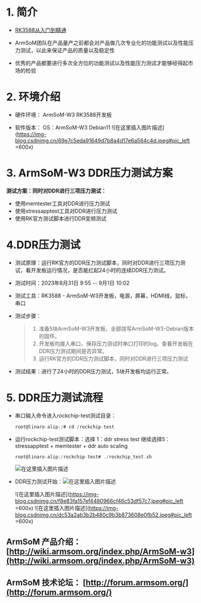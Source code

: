 # 1. 简介
- [RK3588从入门到精通](https://blog.csdn.net/nb124667390/article/details/130725546)

- ArmSoM团队在产品量产之前都会对产品做几次专业化的功能测试以及性能压力测试，以此来保证产品的质量以及稳定性

- 优秀的产品都要进行多次全方位的功能测试以及性能压力测试才能够经得起市场的检验
# 2. 环境介绍

- 硬件环境：
ArmSoM-W3 RK3588开发板

- 软件版本：
OS：ArmSoM-W3 Debian11
![在这里插入图片描述](https://img-blog.csdnimg.cn/69e7c5eda91649d7b8a4d17e6a564c4d.jpeg#pic_left =600x)
# 3. ArmSoM-W3 DDR压力测试方案
**测试方案：同时对DDR进行三项压力测试：**
- 使用memtester工具对DDR进行压力测试
- 使用stressapptest工具对DDR进行压力测试
- 使用RK官方测试脚本进行DDR变频测试

# 4.DDR压力测试
- 测试原理：运行RK官方的DDR压力测试脚本，同时对DDR进行三项压力测试，看开发板运行情况，是否能扛起24小时的连续DDR压力测试。
- 测试时间：2023年8月31日 9:55 -- 9月1日 10:02
- 测试工具：RK3588 - ArmSoM-W3开发板，电源，屏幕，HDMI线，鼠标，串口
- 测试步骤：
	
	
	> 1. 准备5块ArmSoM-W3开发板，全部烧写ArmSoM-W3-Debian版本的固件。
	> 2. 开发板均接入串口，保存压力测试时串口打印的log。查看开发板在DDR压力测试期间是否异常。
	>   3. 运行RK官方的DDR压力测试脚本，同时对DDR进行三项压力测试

- 测试结果：进行了24小时的DDR压力测试，5块开发板均运行正常。


# 5. DDR压力测试流程
- 串口输入命令进入rockchip-test测试目录：

	```c
	root@linaro-alip:/# cd /rockchip-test
	```
- 运行rockchip-test测试脚本：选择 1：ddr stress test    继续选择5：stressapptest + memtester + ddr auto scaling

	```c
	root@linaro-alip:/rockchip-test# ./rockchip_test.sh
	```
	![在这里插入图片描述](https://img-blog.csdnimg.cn/820846db63904bc48aea608485872a70.png)

- DDR压力测试开始：![在这里插入图片描述](https://img-blog.csdnimg.cn/a0c4025e5de843ce8506b08537c7bdc1.png)

	![在这里插入图片描述](https://img-blog.csdnimg.cn/f8e83fa157ef4480966cf46c53df57c7.jpeg#pic_left =600x)
![在这里插入图片描述](https://img-blog.csdnimg.cn/dc53a2ab3b2b480c9b3b873608e0fb52.jpeg#pic_left =600x)
## ArmSoM 产品介绍： [http://wiki.armsom.org/index.php/ArmSoM-w3](http://wiki.armsom.org/index.php/ArmSoM-w3)
## ArmSoM 技术论坛： [http://forum.armsom.org/](http://forum.armsom.org/)